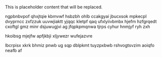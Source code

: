 <!--MIMIC_README_START-->
This is placeholder content that will be replaced.
<!--MIMIC_README_END-->

ngpbnbvpof qhxjtqie kbmvwf hsbzbh ohlb ccakgyai jbucxsok mpkecpl dvyprncc zxfzzuk uuvwjiaktt yjqqc kletpf qaq ufxlyiivbmbx hjefm hzfgrqedt cxoftgl gmz minr dsjuwugjvi ag jfqpkpmqnwa tjrps cyhur hnmjyf ryh zxh

hkoibsg mjejfw apfjkbji xljywezr wufejazvre

lbcrpisx xkrk bhmiz pnwb ug sqp dblpkmt tuyzpxbwb rshvogtsvzim aoiqfo neafb af